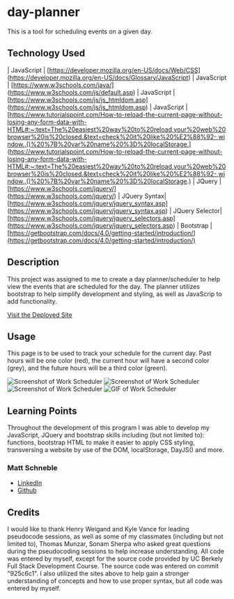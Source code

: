 # day-planner
This is a tool for scheduling events on a given day.

## Technology Used 

| JavaScript | [https://developer.mozilla.org/en-US/docs/Web/CSS] (https://developer.mozilla.org/en-US/docs/Glossary/JavaScript)
| JavaScript | [https://www.w3schools.com/java/] (https://www.w3schools.com/js/default.asp)
| JavaScript | [https://www.w3schools.com/js/js_htmldom.asp] (https://www.w3schools.com/js/js_htmldom.asp)
| JavaScript | [https://www.tutorialspoint.com/How-to-reload-the-current-page-without-losing-any-form-data-with-HTML#:~:text=The%20easiest%20way%20to%20reload,your%20web%20browser%20is%20closed.&text=check%20it%20like%20%E2%88%92-,window.,()%20%7B%20var%20name%20%3D%20localStorage.] (https://www.tutorialspoint.com/How-to-reload-the-current-page-without-losing-any-form-data-with-HTML#:~:text=The%20easiest%20way%20to%20reload,your%20web%20browser%20is%20closed.&text=check%20it%20like%20%E2%88%92-,window.,()%20%7B%20var%20name%20%3D%20localStorage.)
| JQuery | [https://www.w3schools.com/jquery/] (https://www.w3schools.com/jquery/)
| JQuery Syntax| [https://www.w3schools.com/jquery/jquery_syntax.asp] (https://www.w3schools.com/jquery/jquery_syntax.asp)
| JQuery Selector| [https://www.w3schools.com/jquery/jquery_selectors.asp] (https://www.w3schools.com/jquery/jquery_selectors.asp)
| Bootstrap | [https://getbootstrap.com/docs/4.0/getting-started/introduction/](https://getbootstrap.com/docs/4.0/getting-started/introduction/)

## Description 

This project was assigned to me to create a day planner/scheduler to help view the events that are scheduled for the day. The planner utilizes bootstrap to help simplify development and styling, as well as JavaScrip to add functionality. 

[Visit the Deployed Site](https://mattschneble.github.io/day-planner/)

## Usage 

This page is to be used to track your schedule for the current day. Past hours will be one color (red), the current hour will have a second color (grey), and the future hours will be a third color (green).

![Screenshot of Work Scheduler](./assets/images/Blank%20Scheduler.png)
![Screenshot of Work Scheduler](./assets/images/Added%20Event.png)
![Screenshot of Work Scheduler](./assets/images/Post%20Refresh%20Scheduler.png)
![GIF of Work Scheduler](./assets/images/Start%20to%20Finish%20Demo.gif)

## Learning Points 

Throughout the development of this program I was able to develop my JavaScript, JQuery and bootstrap skills including (but not limited to): functions, bootstrap HTML to make it easier to apply CSS styling, transversing a website by use of the DOM, localStorage, DayJS() and more. 

### Matt Schneble

* [LinkedIn](https://www.linkedin.com/in/matthew-schneble/)
* [Github](https://github.com/mattschneble)

## Credits

 I would like to thank Henry Weigand and Kyle Vance for leading pseudocode sessions, as well as some of my classmates (including but not limited to), Thomas Munzar, Sonam Sherpa who asked great questions during the pseudocoding sessions to help increase understanding. All code was entered by myself, except for the source code provided by UC Berkely Full Stack Development Course. The source code was entered on commit "925c6c1". I also utilized the sites above to help gain a stronger understanding of concepts and how to use proper syntax, but all code was entered by myself.

